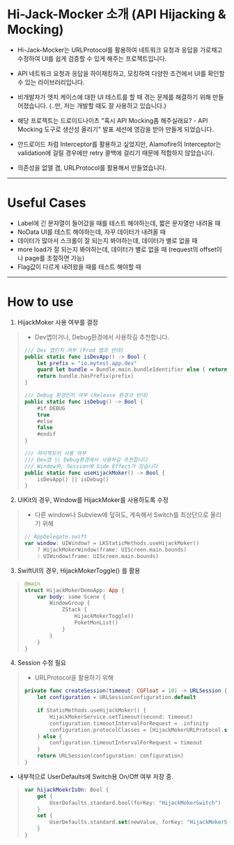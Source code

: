 
# Hi-Jack-Mocker 소개 (API Hijacking &amp; Mocking)
- Hi-Jack-Mocker는 URLProtocol를 활용하여 네트워크 요청과 응답을 가로채고 수정하여 UI를 쉽게 검증할 수 있게 해주는 프로젝트입니다.
- API 네트워크 요청과 응답을 하이재킹하고, 모킹하여 다양한 조건에서 UI를 확인할 수 있는 라이브러리입니다.
- 비개발자가 엣지 케이스에 대한 UI 테스트를 할 때 겪는 문제를 해결하기 위해 만들어졌습니다. 
(..만, 저는 개발할 때도 잘 사용하고 있습니다.)

- 해당 프로젝트는 드로이드나이츠 "혹시 API Mocking좀 해주실래요? - API Mocking 도구로 생산성 올리기" 발표 세션에 영감을 받아 만들게 되었습니다.
- 안드로이드 처럼 Interceptor를 활용하고 싶었지만, Alamofire의 Interceptor는 validation에 걸릴 경우에만 retry 콜백에 걸리기 때문에 적합하지 않았습니다.
- 의존성을 없앨 겸, URLProtocol를 활용해서 만들었습니다.

------------
# Useful Cases
- Label에 긴 문자열이 들어갔을 때를 테스트 해야하는데, 짧은 문자열만 내려올 때
- NoData UI를 테스트 해야하는데, 자꾸 데이터가 내려올 때
- 데이터가 많아서 스크롤이 잘 되는지 봐야하는데, 데이터가 별로 없을 때
- more load가 잘 되는지 봐야하는데, 데이터가 별로 없을 때
(request의 offset이나 page를 조절하면 가능)
- Flag값이 다르게 내려왔을 때를 테스트 해야할 때

------------

# How to use

1. HijackMoker 사용 여부를 결정
> - Dev앱이거나, Debug환경에서 사용하길 추천합니다.
> ```Swift
> /// Dev 앱인지 여부 (Prod 앱과 반대)
> public static func isDevApp() -> Bool {
>     let prefix = "io.mytest.app.dev"
>     guard let bundle = Bundle.main.bundleIdentifier else { return false }
>     return bundle.hasPrefix(prefix)
> }
> 
> /// Debug 환경인지 여부 (Release 환경과 반대)
> public static func isDebug() -> Bool {
>     #if DEBUG
>     true
>     #else
>     false
>     #endif
> }
> 
> /// 하이잭모커 사용 여부
> /// Dev앱 || Debug환경에서 사용하길 추천합니다
> /// Window와, Session에 Side Effect가 있습니다
> public static func useHijackMoker() -> Bool {
>     isDevApp() || isDebug()
> }
> ```

2. UIKit의 경우, Window를 HijackMoker를 사용하도록 수정 
> - 다른 window나 Subview에 덮혀도, 계속해서 Switch를 최상단으로 올리기 위해
> 
> ```Swift
> // AppDelegate.swift
> var window: UIWindow? = LKStaticMethods.useHijackMoker()
>     ? HijackMokerWindow(frame: UIScreen.main.bounds)
>     : UIWindow(frame: UIScreen.main.bounds)
> ```

3. SwiftUI의 경우, HijackMokerToggle() 를 활용
> 
> ```Swift
> @main
> struct HijackMokerDemoApp: App {
>     var body: some Scene {
>         WindowGroup {
>             ZStack {
>                 HijackMokerToggle()
>                 PoketMonList()
>             }
>         }
>     }
> }
> ```

4. Session 수정 필요
> - URLProtocol을 활용하기 위해
> 
> ```Swift
> private func createSession(timeout: CGFloat = 10) -> URLSession {
>     let configuration = URLSessionConfiguration.default
>     
>     if StaticMethods.useHijackMoker() {
>         HijackMokerService.setTimeout(second: timeout)
>         configuration.timeoutIntervalForRequest = .infinity
>         configuration.protocolClasses = [HijackMokerURLProtocol.self]
>     } else {
>         configuration.timeoutIntervalForRequest = timeout
>     }
>     return URLSession(configuration: configuration)
> }
> ```


* 내부적으로 UserDefaults에 Switch용 On/Off 여부 저장 중.
> ```Swift
> var hijackMoekrIsOn: Bool {
>     get {
>         UserDefaults.standard.bool(forKey: "HijackMokerSwitch")
>     }
>     set {
>         UserDefaults.standard.set(newValue, forKey: "HijackMokerSwitch")
>     }
> }
> ```


